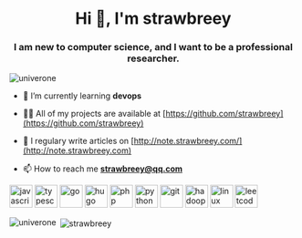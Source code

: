 <h1 align="center">Hi 👋, I'm strawbreey</h1>
<h3 align="center">I am new to computer science, and I want to be a professional researcher.</h3>

<p align="left"> <img src="https://komarev.com/ghpvc/?username=univerone" alt="univerone" /> </p>

- 🌱 I’m currently learning **devops**

- 👨‍💻 All of my projects are available at [https://github.com/strawbreey](https://github.com/strawbreey)

- 📝 I regulary write articles on [http://note.strawbreey.com/](http://note.strawbreey.com)

- 📫 How to reach me **strawbreey@qq.com**

<p align="left">
  <img src="https://devicons.github.io/devicon/devicon.git/icons/javascript/javascript-original.svg" alt="javascript" width="40" height="40"/> 
  <img src="https://devicons.github.io/devicon/devicon.git/icons/typescript/typescript-original.svg" alt="typescript" width="40" height="40"/>
  <img src="https://devicons.github.io/devicon/devicon.git/icons/go/go-original.svg" alt="go" width="40" height="40"/> 
  <img src="https://api.iconify.design/logos-hugo.svg" alt="hugo" width="40" height="40"/>
  <img src="https://www.php.net/images/logos/php-logo.svg" alt="php" width="40" height="40"/>
  <img src="https://devicons.github.io/devicon/devicon.git/icons/python/python-original.svg" alt="python" width="40" height="40"/>
  <img src="https://www.vectorlogo.zone/logos/git-scm/git-scm-icon.svg" alt="git" width="40" height="40"/>
  <img src="https://www.vectorlogo.zone/logos/apache_hadoop/apache_hadoop-icon.svg" alt="hadoop" width="40" height="40"/> 
  <img src="https://devicons.github.io/devicon/devicon.git/icons/linux/linux-original.svg" alt="linux" width="40" height="40"/> 
  <img src="https://assets.leetcode.com/static_assets/public/icons/apple-touch-icon-180x180.png" alt="leetcode" width="40" height="40"/>
  <!--   <img src="https://devicons.github.io/devicon/devicon.git/icons/java/java-original-wordmark.svg" alt="java" width="40" height="40"/>  -->

  <!--   <img src="https://www.vectorlogo.zone/logos/jekyllrb/jekyllrb-icon.svg" alt="jekyll" width="40" height="40"/>  -->

  <!--   <img src="https://www.vectorlogo.zone/logos/opencv/opencv-icon.svg" alt="opencv" width="40" height="40"/>  -->

  <!--   <img src="https://www.vectorlogo.zone/logos/tensorflow/tensorflow-icon.svg" alt="tensorflow" width="40" height="40"/> -->


  
  

</p>

<p><img align="left" src="https://github-readme-stats.vercel.app/api/top-langs/?username=strawbreey&layout=compact&hide=html" alt="univerone" /></p>

<p>&nbsp;<img align="center" src="https://github-readme-stats.vercel.app/api?username=strawbreey&show_icons=true" alt="strawbreey" /></p>
